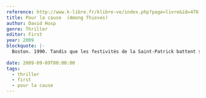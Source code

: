 ```yaml
---
reference: http://www.k-libre.fr/klibre-ve/index.php?page=livre&id=476
title: Pour la cause  (Among Thieves)
author: David Hosp
genre: Thriller
editor: First
year: 2009
blockquote: |-
  Boston. 1990. Tandis que les festivités de la Saint-Patrick battent son plein, treize toiles de maîtres disparaissent du musée Gardner, fleuron de la ville. Treize chefs d’oeuvre parmi lesquels un Rembrandt, un Vermeer, un Manet s’évanouissent tout bonnement dans la nature. Vingt ans plus tard, malgré une récompense de cinq millions de dollars offerte à quiconque permettrait de faire avancer l’enquête et malgré la participation plus qu’active du FBI, le mystère reste entier et les toiles introuvables. Du moins jusqu’à ce que Scott Finn, avocat, se retrouve mêlé à l’affaire. Chargé de la défense d’un petit malfrat, Devon Malley, il va rapidement découvrir que derrière le plus gros casse de toute l’histoire de l’art se cachent non pas des amateurs éclairés mais des hommes sans scrupules décidés à financer leur guérilla armée par tous les moyens...
  
date: 2009-09-09T00:00:00
tags:
  - thriller
  - first
  - pour la cause
---
```

